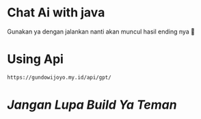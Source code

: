 # Chat Ai with java 

Gunakan ya dengan jalankan nanti akan muncul
hasil ending nya 🌝

# Using Api 
```bash
https://gundowijoyo.my.id/api/gpt/
``` 
#    *Jangan Lupa Build Ya Teman*
